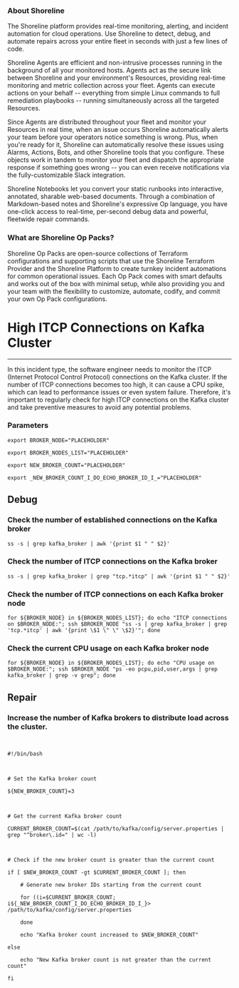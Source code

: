
### About Shoreline
The Shoreline platform provides real-time monitoring, alerting, and incident automation for cloud operations. Use Shoreline to detect, debug, and automate repairs across your entire fleet in seconds with just a few lines of code.

Shoreline Agents are efficient and non-intrusive processes running in the background of all your monitored hosts. Agents act as the secure link between Shoreline and your environment's Resources, providing real-time monitoring and metric collection across your fleet. Agents can execute actions on your behalf -- everything from simple Linux commands to full remediation playbooks -- running simultaneously across all the targeted Resources.

Since Agents are distributed throughout your fleet and monitor your Resources in real time, when an issue occurs Shoreline automatically alerts your team before your operators notice something is wrong. Plus, when you're ready for it, Shoreline can automatically resolve these issues using Alarms, Actions, Bots, and other Shoreline tools that you configure. These objects work in tandem to monitor your fleet and dispatch the appropriate response if something goes wrong -- you can even receive notifications via the fully-customizable Slack integration.

Shoreline Notebooks let you convert your static runbooks into interactive, annotated, sharable web-based documents. Through a combination of Markdown-based notes and Shoreline's expressive Op language, you have one-click access to real-time, per-second debug data and powerful, fleetwide repair commands.

### What are Shoreline Op Packs?
Shoreline Op Packs are open-source collections of Terraform configurations and supporting scripts that use the Shoreline Terraform Provider and the Shoreline Platform to create turnkey incident automations for common operational issues. Each Op Pack comes with smart defaults and works out of the box with minimal setup, while also providing you and your team with the flexibility to customize, automate, codify, and commit your own Op Pack configurations.

# High ITCP Connections on Kafka Cluster
---

In this incident type, the software engineer needs to monitor the ITCP (Internet Protocol Control Protocol) connections on the Kafka cluster. If the number of ITCP connections becomes too high, it can cause a CPU spike, which can lead to performance issues or even system failure. Therefore, it's important to regularly check for high ITCP connections on the Kafka cluster and take preventive measures to avoid any potential problems.

### Parameters
```shell
export BROKER_NODE="PLACEHOLDER"

export BROKER_NODES_LIST="PLACEHOLDER"

export NEW_BROKER_COUNT="PLACEHOLDER"

export _NEW_BROKER_COUNT_I_DO_ECHO_BROKER_ID_I_="PLACEHOLDER"
```

## Debug

### Check the number of established connections on the Kafka broker
```shell
ss -s | grep kafka_broker | awk '{print $1 " " $2}'
```

### Check the number of ITCP connections on the Kafka broker
```shell
ss -s | grep kafka_broker | grep "tcp.*itcp" | awk '{print $1 " " $2}'
```

### Check the number of ITCP connections on each Kafka broker node
```shell
for ${BROKER_NODE} in ${BROKER_NODES_LIST}; do echo "ITCP connections on $BROKER_NODE:"; ssh $BROKER_NODE "ss -s | grep kafka_broker | grep 'tcp.*itcp' | awk '{print \$1 \" \" \$2}'"; done
```

### Check the current CPU usage on each Kafka broker node
```shell
for ${BROKER_NODE} in ${BROKER_NODES_LIST}; do echo "CPU usage on $BROKER_NODE:"; ssh $BROKER_NODE "ps -eo pcpu,pid,user,args | grep kafka_broker | grep -v grep"; done
```

## Repair

### Increase the number of Kafka brokers to distribute load across the cluster.
```shell


#!/bin/bash



# Set the Kafka broker count

${NEW_BROKER_COUNT}=3



# Get the current Kafka broker count

CURRENT_BROKER_COUNT=$(cat /path/to/kafka/config/server.properties | grep "^broker\.id=" | wc -l)



# Check if the new broker count is greater than the current count

if [ $NEW_BROKER_COUNT -gt $CURRENT_BROKER_COUNT ]; then

    # Generate new broker IDs starting from the current count

    for ((i=$CURRENT_BROKER_COUNT; i${_NEW_BROKER_COUNT_I_DO_ECHO_BROKER_ID_I_}> /path/to/kafka/config/server.properties

    done

    echo "Kafka broker count increased to $NEW_BROKER_COUNT"

else

    echo "New Kafka broker count is not greater than the current count"

fi


```